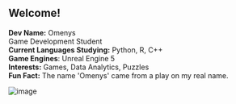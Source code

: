## Welcome! ##
**Dev Name:** Omenys <br />
Game Development Student <br />
**Current Languages Studying:** Python, R, C++ <br />
**Game Engines**: Unreal Engine 5 <br />
**Interests:** Games, Data Analytics, Puzzles <br />
**Fun Fact:** The name 'Omenys' came from a play on my real name. <br />

![image](https://user-images.githubusercontent.com/105769289/221052359-28ba49e2-872f-41ac-ba7a-bbdf5a9bcef5.png)
